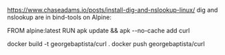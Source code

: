 https://www.chaseadams.io/posts/install-dig-and-nslookup-linux/
dig and nslookup are in bind-tools on Alpine:

FROM alpine:latest
RUN apk update && apk --no-cache add curl

docker build -t georgebaptista/curl .
docker push georgebaptista/curl

